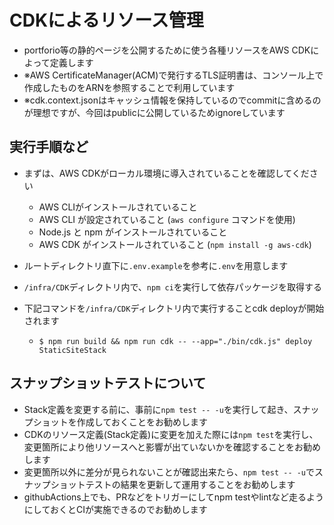 # CDKによるリソース管理
- portforio等の静的ページを公開するために使う各種リソースをAWS CDKによって定義します
- ※AWS CertificateManager(ACM)で発行するTLS証明書は、コンソール上で作成したものをARNを参照することで利用しています
- ※cdk.context.jsonはキャッシュ情報を保持しているのでcommitに含めるのが理想ですが、今回はpublicに公開しているためignoreしています

## 実行手順など
- まずは、AWS CDKがローカル環境に導入されていることを確認してください
  - AWS CLIがインストールされていること
  - AWS CLI が設定されていること (`aws configure` コマンドを使用)
  - Node.js と npm がインストールされていること
  - AWS CDK がインストールされていること (`npm install -g aws-cdk`)

- ルートディレクトリ直下に`.env.example`を参考に`.env`を用意します

- `/infra/CDK`ディレクトリ内で、`npm ci`を実行して依存パッケージを取得する
- 下記コマンドを`/infra/CDK`ディレクトリ内で実行することcdk deployが開始されます 
    - `$ npm run build && npm run cdk -- --app="./bin/cdk.js" deploy StaticSiteStack` 

## スナップショットテストについて
- Stack定義を変更する前に、事前に`npm test -- -u`を実行して起き、スナップショットを作成しておくことをお勧めします
- CDKのリソース定義(Stack定義)に変更を加えた際には`npm test`を実行し、変更箇所により他リソースへと影響が出ていないかを確認することをお勧めします
- 変更箇所以外に差分が見られないことが確認出来たら、`npm test -- -u`でスナップショットテストの結果を更新して運用することをお勧めします
- githubActions上でも、PRなどをトリガーにしてnpm testやlintなど走るようにしておくとCIが実施できるのでお勧めします